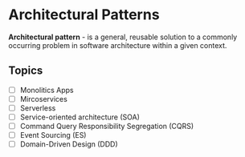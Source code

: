 # Architectural Patterns

 **Architectural pattern** - is a general, reusable solution to a commonly occurring problem in software architecture within a given context.

 ## Topics

- [ ] Monolitics Apps
- [ ] Mircoservices
- [ ] Serverless
- [ ] Service-oriented architecture (SOA)
- [ ] Command Query Responsibility Segregation (CQRS)
- [ ] Event Sourcing (ES)
- [ ] Domain-Driven Design (DDD)